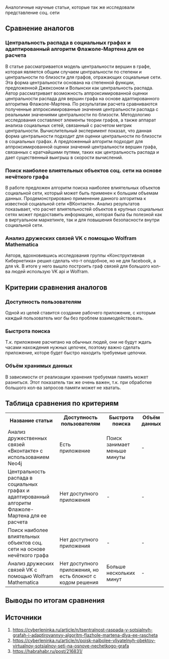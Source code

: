 Аналогичные научные статьи, которые так же исследовали представление соц. сети


## Сравнение аналогов
### Центральность распада в социальных графах и адаптированный алгоритм Флажоле-Мартена для ее расчета
В статье рассматривается модель центральности вершин в графе, которая является общим случаем центральности по степени и центральности по близости для графов, отражающих социальные сети. Эта форма центральности основана на степенной функции, предложенной Джексоном и Волынски как центральность распада. Автор рассматривает возможность аппроксимированной оценки центральности распада для вершин графа на основе адаптированного алгоритма Флажоле-Мартена. По результатам расчета сравниваются полученные аппроксимированные значения центральности распада с реальными значениями центральности по близости. Методологию исследования составляют элементы теории графов, а также аппарат анализа социальных сетей, связанный с расчетом метрик центральности. Вычислительный эксперимент показал, что данная форма центральности подходит для оценки центральности по близости в социальных графах. А предложенный алгоритм подходит для аппроксимированной оценки значений центральности вершин графа, связанных с кратчайшими путями, таких как центральность распада и дает существенный выигрыш в скорости вычислений.



### Поиск наиболее влиятельных объектов соц. сети на основе нечёткого графа

В работе предложен алгоритм поиска наиболее влиятельных объектов социальной сети, который может быть применен к большим объемам данных. Продемонстрировано применение данного алгоритма к известной социальной сети «ВКонтакте». Анализ результатов показывает, что расчет влиятельностей объектов в крупных социальных сетях может предоставить информацию, которая была бы полезной как в виртуальном маркетинге, так и для повышения безопасности внутри социальной сети.



### Анализ дружеских связей VK с помощью Wolfram Mathematica
Авторв, вдохновившись исследования группы «Конструктивная Кибернетика» решил сделать что-т оподобное, но не для facebook, а для vk.
В итоге у него вышло построить граф связей для большого кол-ва людей использую  VK api и Wolfram.



## Критерии сравнения аналогов

### Доступность пользователям

Одной из целей ставится создание рабочего приложение, с которым каждый пользователь мог бы без проблем взаимодействовать.

### Быстрота поиска

Т.к. приложение расчитано на обычных людей, они не будут ждать часами нахождения нужных цепочек, поэтому важно сделать приложение, которе будет быстро находить требуемые цепочки.

### Объём хранимых данных

В зависимости от реализации хранения требуемая память может разниться. Этот показатель так же очень важен, т.к. при обработке большого кол-ва запросов памяти может не хватать. 

## Таблица сравнения по критериям

<table>
<tr><th>Название статьи</th><th>Доступность пользователям</th><th>Быстрота поиска</th><th>Объём данных</th></tr> <!--ряд с ячейками заголовков-->
  <tr><td>Анализ дружественных связей «Вконтакте» с использованием Neo4j</td>
    <td>Есть приложение</td><td>Поиск занимает меньше минуты</td><td>-</td></tr>
  <tr><td>Центральность распада в социальных графах и адаптированный алгоритм Флажоле-Мартена для ее расчета</td>
    <td>Нет доступного приложения</td><td>-</td><td>-</td></tr>
  <tr><td>Поиск наиболее влиятельных объектов соц. сети на основе нечёткого графа</td>
    <td>Нет доступного приложения</td><td>-</td><td>-</td></tr>
  <tr><td>Анализ дружеских связей VK с помощью Wolfram Mathematica</td>
    <td>Нет доступного приложения, но есть блокнот с кодом решения</td><td>Больше нескольких минут</td><td>-</td></tr>
</table>

## Выводы по итогам сравнения


## Источники

1. https://cyberleninka.ru/article/n/tsentralnost-raspada-v-sotsialnyh-grafah-i-adaptirovannyy-algoritm-flazhole-martena-dlya-ee-rascheta
2. https://cyberleninka.ru/article/n/poisk-naibolee-vliyatelnyh-obektov-virtualnoy-sotsialnoy-seti-na-osnove-nechetkogo-grafa
3. https://habrahabr.ru/post/216831/
